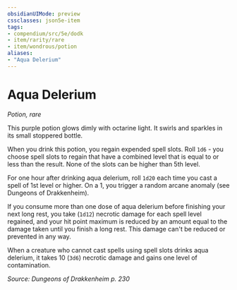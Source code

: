```yaml
---
obsidianUIMode: preview
cssclasses: json5e-item
tags:
- compendium/src/5e/dodk
- item/rarity/rare
- item/wondrous/potion
aliases: 
- "Aqua Delerium"
---
```

# Aqua Delerium
*Potion, rare*  


This purple potion glows dimly with octarine light. It swirls and sparkles in its small stoppered bottle.

When you drink this potion, you regain expended spell slots. Roll `1d6` - you choose spell slots to regain that have a combined level that is equal to or less than the result. None of the slots can be higher than 5th level.

For one hour after drinking aqua delerium, roll `1d20` each time you cast a spell of 1st level or higher. On a 1, you trigger a random arcane anomaly (see Dungeons of Drakkenheim).

If you consume more than one dose of aqua delerium before finishing your next long rest, you take (`1d12`) necrotic damage for each spell level regained, and your hit point maximum is reduced by an amount equal to the damage taken until you finish a long rest. This damage can't be reduced or prevented in any way.

When a creature who cannot cast spells using spell slots drinks aqua delerium, it takes 10 (`3d6`) necrotic damage and gains one level of contamination.

*Source: Dungeons of Drakkenheim p. 230*